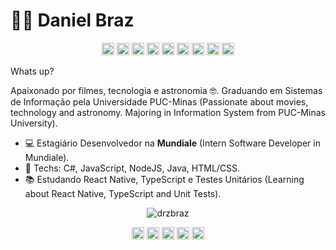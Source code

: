 # :man_technologist: Daniel Braz
<p align="center"><img src="https://devicons.github.io/devicon/devicon.git/icons/trello/trello-plain.svg" alt="trello" width="20" height="20"/> <img src="https://devicons.github.io/devicon/devicon.git/icons/react/react-original.svg" alt="react" width="20" height="20"/> <img src="https://devicons.github.io/devicon/devicon.git/icons/html5/html5-original.svg" alt="html5" width="20" height="20"/> <img src="https://devicons.github.io/devicon/devicon.git/icons/javascript/javascript-original.svg" alt="javascript" width="20" height="20"/> <img src="https://devicons.github.io/devicon/devicon.git/icons/nodejs/nodejs-original.svg" alt="nodejs" width="20" height="20"/> <img src="https://devicons.github.io/devicon/devicon.git/icons/mongodb/mongodb-original.svg" alt="mongodb" width="20" height="20"/> <img src="https://devicons.github.io/devicon/devicon.git/icons/mysql/mysql-original.svg" alt="mysql" width="20" height="20"/> <img src="https://devicons.github.io/devicon/devicon.git/icons/csharp/csharp-original.svg" alt="c#" width="20" height="20"/> <img src="https://devicons.github.io/devicon/devicon.git/icons/java/java-original.svg" alt="java" width="20" height="20"/></p>
Whats up? 

Apaixonado por filmes, tecnologia e astronomia 🤓. Graduando em Sistemas de Informação pela Universidade PUC-Minas (Passionate about movies, technology and astronomy. Majoring in Information System from PUC-Minas University).

- 💻 Estagiário Desenvolvedor na **Mundiale** (Intern Software Developer in Mundiale).
- 🤖 Techs: C#, JavaScript, NodeJS, Java, HTML/CSS.
- :books: Estudando React Native, TypeScript e Testes Unitários (Learning about React Native, TypeScript and Unit Tests).


<p align="center"> <img src="https://github-readme-stats.vercel.app/api?username=drzbraz&show_icons=true" alt="drzbraz" /> </p>

<p align="center">
<a href="https://twitter.com/drzbraz" target="blank"><img align="center" src="https://cdn.jsdelivr.net/npm/simple-icons@3.0.1/icons/twitter.svg" alt="maykbrito" height="20" width="20" /></a>
<a href="https://linkedin.com/in/drzbraz" target="blank"><img align="center" src="https://cdn.jsdelivr.net/npm/simple-icons@3.0.1/icons/linkedin.svg" alt="maykbrito" height="20" width="20" /></a>
<a href="https://stackoverflow.com/drzbraz" target="blank"><img align="center" src="https://cdn.jsdelivr.net/npm/simple-icons@3.0.1/icons/stackoverflow.svg" alt="maykbrito" height="20" width="20" /></a>
<a href="https://fb.com/drzbraz" target="blank"><img align="center" src="https://cdn.jsdelivr.net/npm/simple-icons@3.0.1/icons/facebook.svg" alt="maykbrito" height="20" width="20" /></a>
<a href="https://instagram.com/drzbraz" target="blank"><img align="center" src="https://cdn.jsdelivr.net/npm/simple-icons@3.0.1/icons/instagram.svg" alt="maykbrito" height="20" width="20" /></a>
</p>
